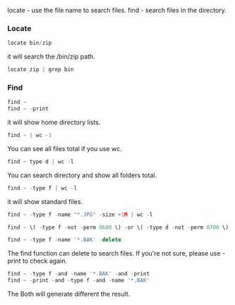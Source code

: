 
locate - use the file name to search files.
find - search files in the directory.

### Locate
```javascript
locate bin/zip
```
it will search the /bin/zip path.

```javascript
locate zip | grep bin
```

### Find

```javascript
find ~
find ~ -print
```
it will show home directory lists.

```javascript
find ~ | wc -1
```
You can see all files total if you use wc.

```javascript
find ~ type d | wc -l
```
You can search directory and show all folders total.

```javascript
find ~ -type f | wc -l
```
it will show standard files.

```javascript
find ~ -type f -name "*.JPG" -size +1M | wc -l
```

```javascript
find ~ \( -type f -not -perm 0600 \) -or \( -type d -not -perm 0700 \)
```

```javascript
find ~ -type f -name '*.BAK' -delete
```
The find function can delete to search files. If you're not sure, please use -print to check again.

```javascript
find ~ -type f -and -name '*.BAK' -and -print
find ~ -print -and -type f -and -name '*.BAK'
```
The Both will generate different the result.




